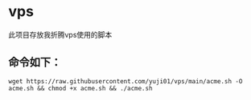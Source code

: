 # vps
此项目存放我折腾vps使用的脚本
## 命令如下：
`wget https://raw.githubusercontent.com/yuji01/vps/main/acme.sh -O acme.sh && chmod +x acme.sh && ./acme.sh`  
